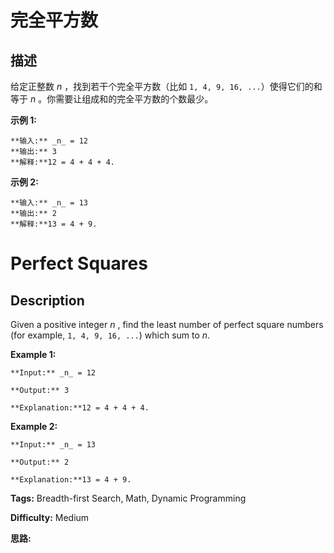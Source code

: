 # 完全平方数

## 描述

给定正整数  _n_ ，找到若干个完全平方数（比如 `1, 4, 9, 16, ...`）使得它们的和等于 _n_ 。你需要让组成和的完全平方数的个数最少。

**示例  1:**

    
    
    **输入:** _n_ = 12
    **输出:** 3 
    **解释:**12 = 4 + 4 + 4.

**示例 2:**

    
    
    **输入:** _n_ = 13
    **输出:** 2
    **解释:**13 = 4 + 9.



# Perfect Squares

## Description



Given a positive integer _n_ , find the least number of perfect square numbers (for example, `1, 4, 9, 16, ...`) which sum to _n_.

**Example 1:**

    
    
    **Input:** _n_ = 12
    **Output:** 3 
    **Explanation:**12 = 4 + 4 + 4.

**Example 2:**

    
    
    **Input:** _n_ = 13
    **Output:** 2
    **Explanation:**13 = 4 + 9.


**Tags:** Breadth-first Search, Math, Dynamic Programming

**Difficulty:** Medium

**思路:**
